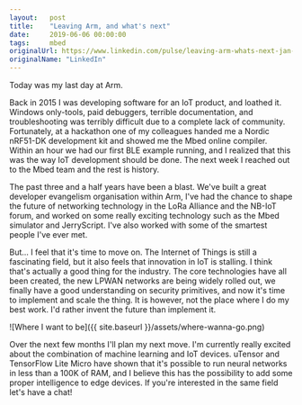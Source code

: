```yaml
---
layout:   post
title:    "Leaving Arm, and what's next"
date:     2019-06-06 00:00:00
tags:     mbed
originalUrl: https://www.linkedin.com/pulse/leaving-arm-whats-next-jan-jongboom/
originalName: "LinkedIn"
---
```


Today was my last day at Arm.

Back in 2015 I was developing software for an IoT product, and loathed it. Windows only-tools, paid debuggers, terrible documentation, and troubleshooting was terribly difficult due to a complete lack of community. Fortunately, at a hackathon one of my colleagues handed me a Nordic nRF51-DK development kit and showed me the Mbed online compiler. Within an hour we had our first BLE example running, and I realized that this was the way IoT development should be done. The next week I reached out to the Mbed team and the rest is history.

<!--more-->

The past three and a half years have been a blast. We've built a great developer evangelism organisation within Arm, I've had the chance to shape the future of networking technology in the LoRa Alliance and the NB-IoT forum, and worked on some really exciting technology such as the Mbed simulator and JerryScript. I've also worked with some of the smartest people I've ever met.

But... I feel that it's time to move on. The Internet of Things is still a fascinating field, but it also feels that innovation in IoT is stalling. I think that's actually a good thing for the industry. The core technologies have all been created, the new LPWAN networks are being widely rolled out, we finally have a good understanding on security primitives, and now it's time to implement and scale the thing. It is however, not the place where I do my best work. I'd rather invent the future than implement it.

![Where I want to be]({{ site.baseurl }}/assets/where-wanna-go.png)

Over the next few months I'll plan my next move. I'm currently really excited about the combination of machine learning and IoT devices. uTensor and TensorFlow Lite Micro have shown that it's possible to run neural networks in less than a 100K of RAM, and I believe this has the possibility to add some proper intelligence to edge devices. If you're interested in the same field let's have a chat!
